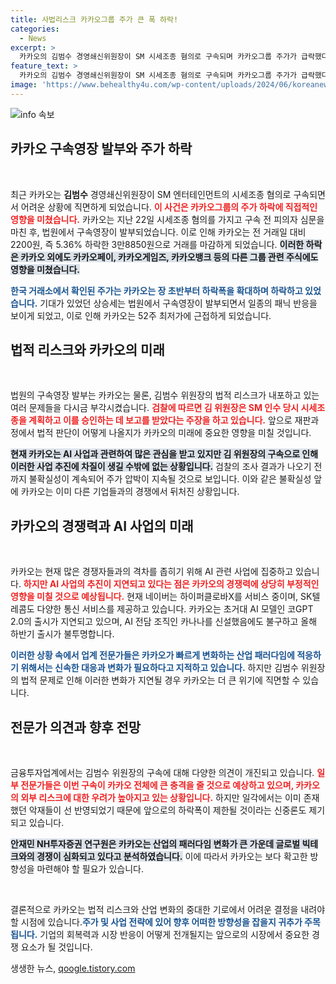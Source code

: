 ```yaml
---
title: 사법리스크 카카오그룹 주가 큰 폭 하락!
categories:
  - News
excerpt: >
  카카오의 김범수 경영쇄신위원장이 SM 시세조종 혐의로 구속되며 카카오그룹 주가가 급락했다. 그룹의 미래와 AI 사업에 악영향이 우려되지만, 이미 시장에 반영된 악재로 낙폭은 제한적일 수 있다는 전망도 나온다.
feature_text: >
  카카오의 김범수 경영쇄신위원장이 SM 시세조종 혐의로 구속되며 카카오그룹 주가가 급락했다. 그룹의 미래와 AI 사업에 악영향이 우려되지만, 이미 시장에 반영된 악재로 낙폭은 제한적일 수 있다는 전망도 나온다.
image: 'https://www.behealthy4u.com/wp-content/uploads/2024/06/koreanews.jpg'
---
```


<p><img src="https://www.behealthy4u.com/wp-content/uploads/2024/06/koreanews.jpg" alt="info 속보" /></p>

<h2 data-ke-size="size26">카카오 구속영장 발부와 주가 하락</h2>

<p data-ke-size="size16">&nbsp;</p> 

<p>최근 카카오는 <b>김범수</b> 경영쇄신위원장이 SM 엔터테인먼트의 시세조종 혐의로 구속되면서 어려운 상황에 직면하게 되었습니다. <b><span style="color: #ee2323;">이 사건은 카카오그룹의 주가 하락에 직접적인 영향을 미쳤습니다.</span></b> 카카오는 지난 22일 시세조종 혐의를 가지고 구속 전 피의자 심문을 마친 후, 법원에서 구속영장이 발부되었습니다. 이로 인해 카카오는 전 거래일 대비 2200원, 즉 5.36% 하락한 3만8850원으로 거래를 마감하게 되었습니다. <b><span style="background-color: #21538527;">이러한 하락은 카카오 외에도 카카오페이, 카카오게임즈, 카카오뱅크 등의 다른 그룹 관련 주식에도 영향을 미쳤습니다.</span></b></p>

<p><b><span style="color: #1a5490;">한국 거래소에서 확인된 주가는 카카오는 장 초반부터 하락폭을 확대하며 하락하고 있었습니다.</span></b> 기대가 있었던 상승세는 법원에서 구속영장이 발부되면서 일종의 패닉 반응을 보이게 되었고, 이로 인해 카카오는 52주 최저가에 근접하게 되었습니다.</p>

<h2 data-ke-size="size26">법적 리스크와 카카오의 미래</h2>

<p data-ke-size="size16">&nbsp;</p> 

<p>법원의 구속영장 발부는 카카오는 물론, 김범수 위원장의 법적 리스크가 내포하고 있는 여러 문제들을 다시금 부각시켰습니다. <b><span style="color: #ee2323;">검찰에 따르면 김 위원장은 SM 인수 당시 시세조종을 계획하고 이를 승인하는 데 보고를 받았다는 주장을 하고 있습니다.</span></b> 앞으로 재판과정에서 법적 판단이 어떻게 나올지가 카카오의 미래에 중요한 영향을 미칠 것입니다.</p>

<p><b><span style="background-color: #21538527;">현재 카카오는 AI 사업과 관련하여 많은 관심을 받고 있지만 김 위원장의 구속으로 인해 이러한 사업 추진에 차질이 생길 수밖에 없는 상황입니다.</span></b> 검찰의 조사 결과가 나오기 전까지 불확실성이 계속되어 주가 압박이 지속될 것으로 보입니다. 이와 같은 불확실성 앞에 카카오는 이미 다른 기업들과의 경쟁에서 뒤처진 상황입니다.</p>

<h2 data-ke-size="size26">카카오의 경쟁력과 AI 사업의 미래</h2>

<p data-ke-size="size16">&nbsp;</p> 

<p>카카오는 현재 많은 경쟁자들과의 격차를 좁히기 위해 AI 관련 사업에 집중하고 있습니다. <b><span style="color: #ee2323;">하지만 AI 사업의 추진이 지연되고 있다는 점은 카카오의 경쟁력에 상당히 부정적인 영향을 미칠 것으로 예상됩니다.</span></b> 현재 네이버는 하이퍼클로바X를 서비스 중이며, SK텔레콤도 다양한 통신 서비스를 제공하고 있습니다. 카카오는 초거대 AI 모델인 코GPT 2.0의 출시가 지연되고 있으며, AI 전담 조직인 카나나를 신설했음에도 불구하고 올해 하반기 출시가 불투명합니다.</p>

<p><b><span style="color: #1a5490;">이러한 상황 속에서 업계 전문가들은 카카오가 빠르게 변화하는 산업 패러다임에 적응하기 위해서는 신속한 대응과 변화가 필요하다고 지적하고 있습니다.</span></b> 하지만 김범수 위원장의 법적 문제로 인해 이러한 변화가 지연될 경우 카카오는 더 큰 위기에 직면할 수 있습니다.</p>

<h2 data-ke-size="size26">전문가 의견과 향후 전망</h2>

<p data-ke-size="size16">&nbsp;</p> 

<p>금융투자업계에서는 김범수 위원장의 구속에 대해 다양한 의견이 개진되고 있습니다. <b><span style="color: #ee2323;">일부 전문가들은 이번 구속이 카카오 전체에 큰 충격을 줄 것으로 예상하고 있으며, 카카오의 외부 리스크에 대한 우려가 높아지고 있는 상황입니다.</span></b> 하지만 일각에서는 이미 존재했던 악재들이 선 반영되었기 때문에 앞으로의 하락폭이 제한될 것이라는 신중론도 제기되고 있습니다.</p>

<p><b><span style="background-color: #21538527;">안재민 NH투자증권 연구원은 카카오는 산업의 패러다임 변화가 큰 가운데 글로벌 빅테크와의 경쟁이 심화되고 있다고 분석하였습니다.</span></b> 이에 따라서 카카오는 보다 확고한 방향성을 마련해야 할 필요가 있습니다.  </p>

<p data-ke-size="size16">&nbsp;</p> 

<p>결론적으로 카카오는 법적 리스크와 산업 변화의 중대한 기로에서 어려운 결정을 내려야 할 시점에 있습니다.<b><span style="color: #1a5490;">주가 및 사업 전략에 있어 향후 어떠한 방향성을 잡을지 귀추가 주목됩니다.</span></b> 기업의 회복력과 시장 반응이 어떻게 전개될지는 앞으로의 시장에서 중요한 경쟁 요소가 될 것입니다. </p>
생생한 뉴스, <a href="https://qoogle.tistory.com" rel="dofollow">qoogle.tistory.com</a>


